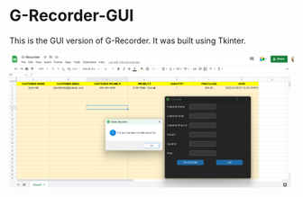 # G-Recorder-GUI
This is the GUI version of G-Recorder. It was built using Tkinter.

![Screenshot](Example.png)
